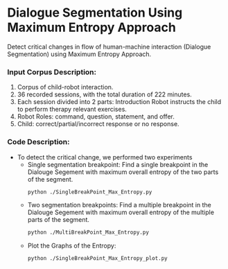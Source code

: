 # Dialogue Segmentation Using Maximum Entropy Approach

Detect critical changes in flow of human-machine interaction (Dialogue Segmentation) using Maximum Entropy Approach.

### Input Corpus Description:

1. Corpus of child-robot interaction.
2. 36 recorded sessions, with the total duration of 222 minutes.
3. Each session divided into 2 parts:
      Introduction
      Robot instructs the child to perform therapy relevant exercises.
4. Robot Roles: command, question, statement, and offer.
5. Child: correct/partial/incorrect response or no response.

### Code Description:

* To detect the critical change, we performed two experiments
    * Single segmentation breakpoint: Find a single breakpoint in the Dialouge Segement with maximum overall entropy of the two parts of the segment.
      ```bash
      python ./SingleBreakPoint_Max_Entropy.py
      ```
    * Two segmentation breakpoints: Find a multiple breakpoint in the Dialouge Segement with maximum overall entropy of the multiple parts of the segment.
      ```bash
      python ./MultiBreakPoint_Max_Entropy.py
      ```
    * Plot the Graphs of the Entropy:
      ```bash
      python ./SingleBreakPoint_Max_Entropy_plot.py
      ```

    








